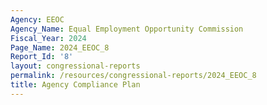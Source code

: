 ```yaml
---
Agency: EEOC
Agency_Name: Equal Employment Opportunity Commission
Fiscal_Year: 2024
Page_Name: 2024_EEOC_8
Report_Id: '8'
layout: congressional-reports
permalink: /resources/congressional-reports/2024_EEOC_8
title: Agency Compliance Plan
---
```

